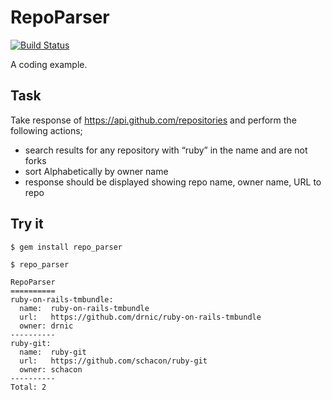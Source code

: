 # RepoParser

[![Build Status](https://travis-ci.org/matthewrudy/repo_parser.svg)](https://travis-ci.org/matthewrudy/repo_parser)

A coding example.

## Task

Take response of https://api.github.com/repositories and perform the following actions;

* search results for any repository with “ruby” in the name and are not forks
* sort Alphabetically by owner name
* response should be displayed showing repo name, owner name, URL to repo

## Try it

    $ gem install repo_parser

    $ repo_parser

    RepoParser
    ==========
    ruby-on-rails-tmbundle:
      name:  ruby-on-rails-tmbundle
      url:   https://github.com/drnic/ruby-on-rails-tmbundle
      owner: drnic
    ----------
    ruby-git:
      name:  ruby-git
      url:   https://github.com/schacon/ruby-git
      owner: schacon
    ----------
    Total: 2
